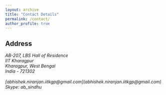 ```yaml
---
layout: archive
title: "Contact Details"
permalink: /contact/
author_profile: true
---
```


## Address

<address>
  AB-207, LBS Hall of Residence<br /> IIT Kharagpur<br /> Kharagpur, West Bengal<br /> India - 721302<br /> <br />
  [abhishek.niranjan.iitkgp@gmail.com](abhishek.niranjan.iitkgp@gmail.com)<br /> Skype: ab_sindhu
</address>

